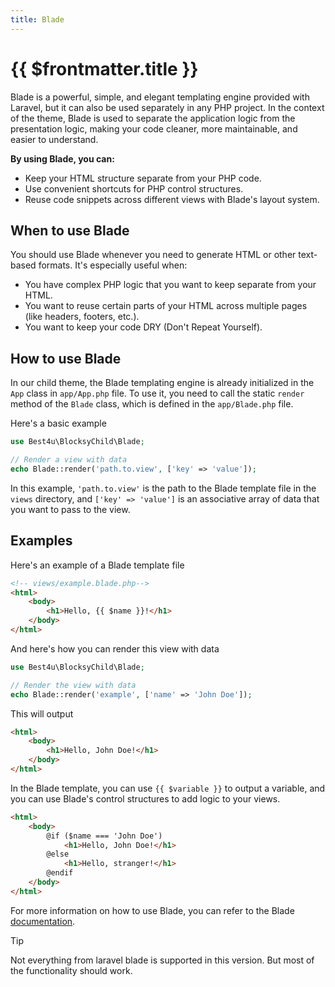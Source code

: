 ```yaml
---
title: Blade
---
```


# {{ $frontmatter.title }}

Blade is a powerful, simple, and elegant templating engine provided with Laravel, but it can also be used separately in any PHP project. In the context of the theme, Blade is used to separate the application logic from the presentation logic, making your code cleaner, more maintainable, and easier to understand.

**By using Blade, you can:**
- Keep your HTML structure separate from your PHP code.
- Use convenient shortcuts for PHP control structures.
- Reuse code snippets across different views with Blade's layout system.

## When to use Blade

You should use Blade whenever you need to generate HTML or other text-based formats. It's especially useful when:
- You have complex PHP logic that you want to keep separate from your HTML.
- You want to reuse certain parts of your HTML across multiple pages (like headers, footers, etc.).
- You want to keep your code DRY (Don't Repeat Yourself).

## How to use Blade

In our child theme, the Blade templating engine is already initialized in the `App` class in `app/App.php` file. To use it, you need to call the static `render` method of the `Blade` class, which is defined in the `app/Blade.php` file.

Here's a basic example
```PHP
use Best4u\BlocksyChild\Blade;

// Render a view with data
echo Blade::render('path.to.view', ['key' => 'value']);
```
In this example, `'path.to.view'` is the path to the Blade template file in the `views` directory, and `['key' => 'value']` is an associative array of data that you want to pass to the view.

## Examples

Here's an example of a Blade template file
```HTML
<!-- views/example.blade.php-->
<html>
    <body>
        <h1>Hello, {{ $name }}!</h1>
    </body>
</html>
```

And here's how you can render this view with data
```PHP
use Best4u\BlocksyChild\Blade;

// Render the view with data
echo Blade::render('example', ['name' => 'John Doe']);
```

This will output
```HTML
<html>
    <body>
        <h1>Hello, John Doe!</h1>
    </body>
</html>
```

In the Blade template, you can use `{{ $variable }}` to output a variable, and you can use Blade's control structures to add logic to your views.
```HTML
<html>
    <body>
        @if ($name === 'John Doe')
            <h1>Hello, John Doe!</h1>
        @else
            <h1>Hello, stranger!</h1>
        @endif
    </body>
</html>
```

For more information on how to use Blade, you can refer to the Blade [documentation](https://laravel.com/docs/master/blade).

> [!TIP]
> Not everything from laravel blade is supported in this version. But most of the functionality should work.